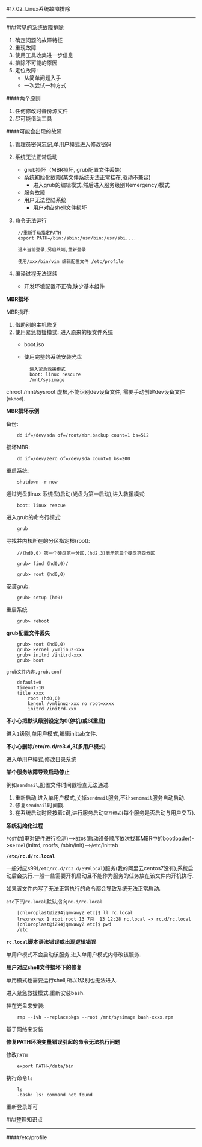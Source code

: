 #17_02_Linux系统故障排除

---

###常见的系统故障排除

1. 确定问题的故障特征
2. 重现故障
3. 使用工具收集进一步信息
4. 排除不可能的原因
5. 定位故障:
	* 从简单问题入手
	* 一次尝试一种方式

####两个原则

1. 任何修改时备份源文件
2. 尽可能借助工具

####可能会出现的故障

1. 管理员密码忘记,单用户模式进入修改密码
2. 系统无法正常启动
	* grub损坏（MBR损坏, grub配置文件丢失）
	* 系统初始化故障(某文件系统无法正常挂在,驱动不兼容)
		* 进入grub的编辑模式,然后进入服务级别1(emergency)模式
	* 服务故障
	* 用户无法登陆系统
		* 用户对应shell文件损坏
3. 命令无法运行
		
		//重新手动指定PATH
		export PATH=/bin:/sbin:/usr/bin:/usr/sbi.... 
		
		退出当前登录,另启终端,重新登录
		
		使用/xxx/bin/vim 编辑配置文件 /etc/profile
		
4. 编译过程无法继续
	* 开发环境配置不正确,缺少基本组件
 
**MBR损坏**

MBR损坏:

1. 借助别的主机修复
2. 使用紧急救援模式: 进入原来的根文件系统
	* boot.iso 
	* 使用完整的系统安装光盘
			
			进入紧急救援模式
			boot: linux rescure
			/mnt/sysimage
			
chroot /mnt/sysroot 虚根,不能识别dev设备文件, 需要手动创建dev设备文件(`mknod`).

**MBR损坏示例** 
 
备份:

		dd if=/dev/sda of=/root/mbr.backup count=1 bs=512
		
损坏MBR:

		dd if=/dev/zero of=/dev/sda count=1 bs=200
		
重启系统:

		shutdown -r now
		
通过光盘(linux 系统盘)启动(光盘为第一启动),进入救援模式:		
		
	  	boot: linux rescue 
	  	
进入grub的命令行模式:

		grub
		
寻找并内核所在的分区指定根(root):
		
		//(hd0,0) 第一个硬盘第一分区,(hd2,3)表示第三个硬盘第四分区
		
		grub> find (hd0,0)/
		
		grub> root (hd0,0)
		
安装grub:

		grub> setup (hd0)
		
重启系统

		grub> reboot
		
**grub配置文件丢失**

		grub> root (hd0,0)
		grub> kernel /vmlinuz-xxx 
		grub> initrd /initrd-xxx
		grub> boot
		
`grub文件内容,grub.conf`

		default=0
		timeout-10
		title xxxx
			root (hd0,0)
			kenenl /vmlinuz-xxx ro root=xxxx
			initrd /initrd-xxx

**不小心把默认级别设定为0(停机)或6(重启)**

进入`1`级别,单用户模式,编辑inittab文件.

**不小心删除/etc/rc.d/rc3.d,3(多用户模式)**

进入单用户模式,修改目录系统

**某个服务故障导致启动停止**

例如`sendmail`,配置文件时间戳检查无法通过.

1. 重新启动,进入单用户模式,关掉`sendmail`服务,不让`sendmail`服务自动启动.
2. 修复`sendmail`时间戳.
3. 在系统启动时候按着`I`键,进行服务启动`交互模式`(每个服务是否启动与用户交互).

**系统初始化过程**

`POST`(加电对硬件进行检测)-->`BIOS`(启动设备顺序依次找其MBR中的bootloader)->`Kernel`(initrd, rootfs, /sbin/init)-->/etc/inittab

**`/etc/rc.d/rc.local`**

一般对应s99(`/etc/rc.d/rc3.d/S99local`)服务(我的阿里云centos7没有),系统启动后会执行.一般一些需要开机启动且不能作为服务的任务放在该文件内开机执行.

如果该文件内写了无法正常执行的命令都会导致系统无法正常启动.

`etc`下的`rc.local`默认指向`rc.d/rc.local`

		[chloroplast@iZ94jqmwawyZ etc]$ ll rc.local
		lrwxrwxrwx 1 root root 13 7月  13 12:28 rc.local -> rc.d/rc.local
		[chloroplast@iZ94jqmwawyZ etc]$ pwd
		/etc


**`rc.local`脚本语法错误或出现逻辑错误**

单用户模式不会启动该服务,进入单用户模式内修改该服务.

**用户对应shell文件损坏下的修复**

单用模式也需要运行shell,所以1级别也无法进入.

进入紧急救援模式,重新安装bash.


挂在光盘来安装:

		rmp --ivh --replacepkgs --root /mnt/sysimage bash-xxxx.rpm
		
基于网络来安装

**修复PATH环境变量错误引起的命令无法执行问题**

修改`PATH`

		export PATH=/data/bin
		
执行命令`ls`
		
		ls
		-bash: ls: command not found
		
重新登录即可


		
###整理知识点

---

####/etc/profile
